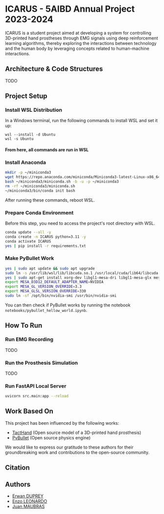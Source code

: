 # ICARUS - 5AIBD Annual Project 2023-2024

ICARUS is a student project aimed at developing a system for controlling 3D-printed hand prostheses through EMG signals using deep reinforcement learning algorithms, thereby exploring the interactions between technology and the human body by leveraging concepts related to human-machine interactions.

## Architecture & Code Structures

TODO

## Project Setup

### Install WSL Distribution

In a Windows terminal, run the following commands to install WSL and set it up:

```pwsh
wsl --install -d Ubuntu
wsl -s Ubuntu
```

#### From here, all commands are run in WSL

### Install Anaconda

```bash
mkdir -p ~/miniconda3
wget https://repo.anaconda.com/miniconda/Miniconda3-latest-Linux-x86_64.sh -O ~/miniconda3/miniconda.sh
bash ~/miniconda3/miniconda.sh -b -u -p ~/miniconda3
rm -rf ~/miniconda3/miniconda.sh
~/miniconda3/bin/conda init bash
```

After running these commands, reboot WSL.

### Prepare Conda Environment

Before this step, you need to access the project's root directory with WSL.

```bash
conda update --all -y
conda create -n ICARUS python=3.11 -y
conda activate ICARUS
yes | pip install -r requirements.txt
```

### Make PyBullet Work

```bash
yes | sudo apt update && sudo apt upgrade
sudo ln -s /usr/lib/wsl/lib/libcuda.so.1 /usr/local/cuda/lib64/libcuda.so
yes | sudo apt-get install xorg-dev libgl1-mesa-dri libgl1-mesa-glx mesa-utils libglu1-mesa-dev freeglut3-dev mesa-common-dev
export MESA_D3D12_DEFAULT_ADAPTER_NAME=NVIDIA
export MESA_GL_VERSION_OVERRIDE=3.3
export MESA_GLSL_VERSION_OVERRIDE=330
sudo ln -sf /opt/bin/nvidia-smi /usr/bin/nvidia-smi
```

You can then check if PyBullet works by running the notebook `notebooks/pybullet_hellow_world.ipynb`.

## How To Run

### Run EMG Recording

TODO

### Run the Prosthesis Simulation

TODO

### Run FastAPI Local Server

```bash
uvicorn src.main:app --reload
```

## Work Based On

This project has been influenced by the following works:
- [TactHand](https://github.com/pslade2/TactHand) (Open source model of a 3D-printed hand prosthesis)
- [PyBullet](https://github.com/bulletphysics/bullet3) (Open source physics engine)

We would like to express our gratitude to these authors for their groundbreaking work and contributions to the open-source community.

## Citation


## Authors

- [Erwan DUPREY](https://github.com/ErwanDuprey)
- [Enzo LEONARDO](https://github.com/Leonardeaux)
- [Juan MAUBRAS](https://github.com/Elesdes)
